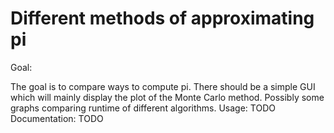 # Different methods of approximating pi
Goal:

The goal is to compare ways to compute pi.
There should be a simple GUI which will mainly display the plot of the Monte Carlo method.
Possibly some graphs comparing runtime of different algorithms.
Usage: 
TODO 
Documentation: 
TODO


